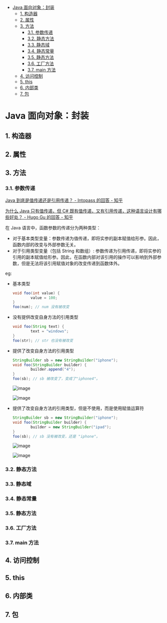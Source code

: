 - [Java 面向对象：封装](#java)
	- [1. 构造器](#1)
	- [2. 属性](#2)
	- [3. 方法](#3)
		- [3.1. 参数传递](#31)
		- [3.2. 静态方法](#32)
		- [3.3. 静态域](#33)
		- [3.4. 静态常量](#34)
		- [3.5. 静态方法](#35)
		- [3.6. 工厂方法](#36)
		- [3.7. main 方法](#37-main)
	- [4. 访问控制](#4)
	- [5. this](#5-this)
	- [6. 内部类](#6)
	- [7. 包](#7)

# Java 面向对象：封装

## 1. 构造器

## 2. 属性

## 3. 方法

### 3.1. 参数传递

[Java 到底是值传递还是引用传递？ - Intopass 的回答 - 知乎](https://www.zhihu.com/question/31203609/answer/50992895)

[为什么 Java 只有值传递，但 C# 既有值传递，又有引用传递，这种语言设计有哪些好处？ - Hugo Gu 的回答 - 知乎](https://www.zhihu.com/question/20628016/answer/28970414)

在 Java 语言中，函数参数的传递分为两种类型：
- 对于基本类型变量：参数传递为值传递，即将实参的副本赋值给形参。因此，函数内部的改变与外部参数无关。
- 对于引用类型变量（包括 String 和数组）: 参数传递为引用传递，即将实参的引用的副本赋值给形参。因此，在函数内部对该引用的操作可以影响到外部参数，但是无法将该引用赋值对象的改变传递到函数体外。

eg:
- 基本类型
	```java
	void foo(int value) {
			value = 100;
	}
	foo(num); // num 没有被改变
	```
- 没有提供改变自身方法的引用类型
	```java
	void foo(String text) {
			text = "windows";
	}
	foo(str); // str 也没有被改变
	```
- 提供了改变自身方法的引用类型
	```java
	StringBuilder sb = new StringBuilder("iphone");
	void foo(StringBuilder builder) {
			builder.append("4");
	}
	foo(sb); // sb 被改变了，变成了"iphone4"。
	```
	![image](http://otaivnlxc.bkt.clouddn.com/jpg/2018/5/11/808284be05008851d3bea1dc9e061a9a.jpg)

	![image](http://otaivnlxc.bkt.clouddn.com/jpg/2018/5/11/cdffce0a9c92fa18cfb9b73f6cbe9508.jpg)

- 提供了改变自身方法的引用类型，但是不使用，而是使用赋值运算符
	```java
	StringBuilder sb = new StringBuilder("iphone");
	void foo(StringBuilder builder) {
			builder = new StringBuilder("ipad");
	}
	foo(sb); // sb 没有被改变，还是 "iphone"。
	```
	![image](http://otaivnlxc.bkt.clouddn.com/jpg/2018/5/11/808284be05008851d3bea1dc9e061a9a.jpg)

	![image](http://otaivnlxc.bkt.clouddn.com/jpg/2018/5/11/86242c7bf0f630043bddcd62ce642b0f.jpg)

### 3.2. 静态方法

### 3.3. 静态域

### 3.4. 静态常量

### 3.5. 静态方法

### 3.6. 工厂方法

### 3.7. main 方法

## 4. 访问控制

## 5. this

## 6. 内部类

## 7. 包